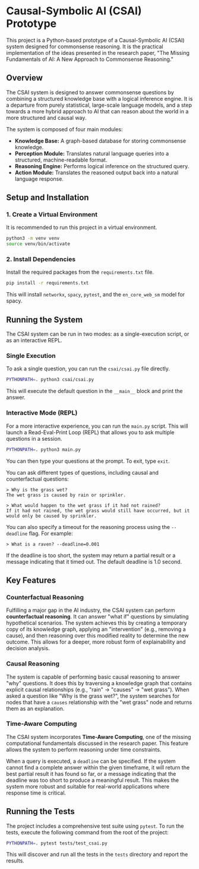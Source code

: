 # Causal-Symbolic AI (CSAI) Prototype

This project is a Python-based prototype of a Causal-Symbolic AI (CSAI) system designed for commonsense reasoning. It is the practical implementation of the ideas presented in the research paper, "The Missing Fundamentals of AI: A New Approach to Commonsense Reasoning."

## Overview

The CSAI system is designed to answer commonsense questions by combining a structured knowledge base with a logical inference engine. It is a departure from purely statistical, large-scale language models, and a step towards a more hybrid approach to AI that can reason about the world in a more structured and causal way.

The system is composed of four main modules:

*   **Knowledge Base:** A graph-based database for storing commonsense knowledge.
*   **Perception Module:** Translates natural language queries into a structured, machine-readable format.
*   **Reasoning Engine:** Performs logical inference on the structured query.
*   **Action Module:** Translates the reasoned output back into a natural language response.

## Setup and Installation

### 1. Create a Virtual Environment

It is recommended to run this project in a virtual environment.

```bash
python3 -m venv venv
source venv/bin/activate
```

### 2. Install Dependencies

Install the required packages from the `requirements.txt` file.

```bash
pip install -r requirements.txt
```

This will install `networkx`, `spacy`, `pytest`, and the `en_core_web_sm` model for spacy.

## Running the System

The CSAI system can be run in two modes: as a single-execution script, or as an interactive REPL.

### Single Execution

To ask a single question, you can run the `csai/csai.py` file directly.

```bash
PYTHONPATH=. python3 csai/csai.py
```

This will execute the default question in the `__main__` block and print the answer.

### Interactive Mode (REPL)

For a more interactive experience, you can run the `main.py` script. This will launch a Read-Eval-Print Loop (REPL) that allows you to ask multiple questions in a session.

```bash
PYTHONPATH=. python3 main.py
```

You can then type your questions at the prompt. To exit, type `exit`.

You can ask different types of questions, including causal and counterfactual questions:

```
> Why is the grass wet?
The wet grass is caused by rain or sprinkler.

> What would happen to the wet grass if it had not rained?
If it had not rained, the wet grass would still have occurred, but it would only be caused by sprinkler.
```

You can also specify a timeout for the reasoning process using the `--deadline` flag. For example:

```
> What is a raven? --deadline=0.001
```

If the deadline is too short, the system may return a partial result or a message indicating that it timed out. The default deadline is 1.0 second.

## Key Features

### Counterfactual Reasoning

Fulfilling a major gap in the AI industry, the CSAI system can perform **counterfactual reasoning**. It can answer "what if" questions by simulating hypothetical scenarios. The system achieves this by creating a temporary copy of its knowledge graph, applying an "intervention" (e.g., removing a cause), and then reasoning over this modified reality to determine the new outcome. This allows for a deeper, more robust form of explainability and decision analysis.

### Causal Reasoning

The system is capable of performing basic causal reasoning to answer "why" questions. It does this by traversing a knowledge graph that contains explicit causal relationships (e.g., "rain" -> "causes" -> "wet grass"). When asked a question like "Why is the grass wet?", the system searches for nodes that have a `causes` relationship with the "wet grass" node and returns them as an explanation.

### Time-Aware Computing

The CSAI system incorporates **Time-Aware Computing**, one of the missing computational fundamentals discussed in the research paper. This feature allows the system to perform reasoning under time constraints.

When a query is executed, a `deadline` can be specified. If the system cannot find a complete answer within the given timeframe, it will return the best partial result it has found so far, or a message indicating that the deadline was too short to produce a meaningful result. This makes the system more robust and suitable for real-world applications where response time is critical.

## Running the Tests

The project includes a comprehensive test suite using `pytest`. To run the tests, execute the following command from the root of the project:

```bash
PYTHONPATH=. pytest tests/test_csai.py
```

This will discover and run all the tests in the `tests` directory and report the results.
